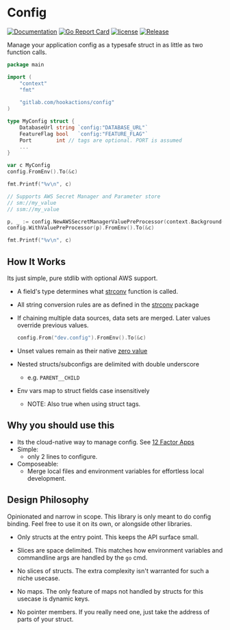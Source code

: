 # Config
[![Documentation](https://godoc.org/gitlab.com/hookactions/config?status.svg)](http://godoc.org/gitlab.com/hookactions/config)
[![Go Report Card](https://goreportcard.com/badge/gitlab.com/hookactions/config)](https://goreportcard.com/report/gitlab.com/hookactions/config)
[![license](https://img.shields.io/github/license/hookactions/config.svg?maxAge=2592000)](https://gitlab.com/hookactions/config/LICENSE)
[![Release](https://img.shields.io/github/release/hookactions/config.svg?label=Release)](https://gitlab.com/hookactions/config/releases)

Manage your application config as a typesafe struct in as little as two function calls.

```go
package main

import (
	"context"
	"fmt"
	
	"gitlab.com/hookactions/config"
)

type MyConfig struct {
	DatabaseUrl string `config:"DATABASE_URL"`
	FeatureFlag bool   `config:"FEATURE_FLAG"`
	Port        int // tags are optional. PORT is assumed
	...
}

var c MyConfig
config.FromEnv().To(&c)

fmt.Printf("%v\n", c)

// Supports AWS Secret Manager and Parameter store
// sm://my_value
// ssm://my_value

p, _ := config.NewAWSSecretManagerValuePreProcessor(context.Background(), true)
config.WithValuePreProcessor(p).FromEnv().To(&c)

fmt.Printf("%v\n", c)
```

## How It Works

Its just simple, pure stdlib with optional AWS support. 

* A field's type determines what [strconv](https://golang.org/pkg/strconv/) function is called.
* All string conversion rules are as defined in the [strconv](https://golang.org/pkg/strconv/) package
* If chaining multiple data sources, data sets are merged. 
  Later values override previous values.
  ```go
  config.From("dev.config").FromEnv().To(&c)
  ```
    
* Unset values remain as their native [zero value](https://tour.golang.org/basics/12) 
* Nested structs/subconfigs are delimited with double underscore 
    * e.g. `PARENT__CHILD`
* Env vars map to struct fields case insensitively
    * NOTE: Also true when using struct tags.

## Why you should use this

* Its the cloud-native way to manage config. See [12 Factor Apps](https://12factor.net/config)
* Simple:
    * only 2 lines to configure.
* Composeable:
    * Merge local files and environment variables for effortless local development.
    
## Design Philosophy

Opinionated and narrow in scope. This library is only meant to do config binding. 
Feel free to use it on its own, or alongside other libraries.  

* Only structs at the entry point. This keeps the API surface small.  

* Slices are space delimited. This matches how environment variables and commandline args are handled by the `go` cmd.

* No slices of structs. The extra complexity isn't warranted for such a niche usecase.

* No maps. The only feature of maps not handled by structs for this usecase is dynamic keys.

* No pointer members. If you really need one, just take the address of parts of your struct.
